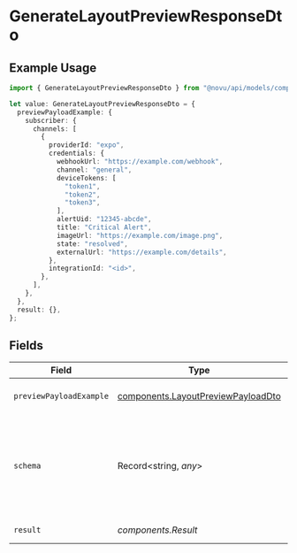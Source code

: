 # GenerateLayoutPreviewResponseDto

## Example Usage

```typescript
import { GenerateLayoutPreviewResponseDto } from "@novu/api/models/components";

let value: GenerateLayoutPreviewResponseDto = {
  previewPayloadExample: {
    subscriber: {
      channels: [
        {
          providerId: "expo",
          credentials: {
            webhookUrl: "https://example.com/webhook",
            channel: "general",
            deviceTokens: [
              "token1",
              "token2",
              "token3",
            ],
            alertUid: "12345-abcde",
            title: "Critical Alert",
            imageUrl: "https://example.com/image.png",
            state: "resolved",
            externalUrl: "https://example.com/details",
          },
          integrationId: "<id>",
        },
      ],
    },
  },
  result: {},
};
```

## Fields

| Field                                                                                    | Type                                                                                     | Required                                                                                 | Description                                                                              |
| ---------------------------------------------------------------------------------------- | ---------------------------------------------------------------------------------------- | ---------------------------------------------------------------------------------------- | ---------------------------------------------------------------------------------------- |
| `previewPayloadExample`                                                                  | [components.LayoutPreviewPayloadDto](../../models/components/layoutpreviewpayloaddto.md) | :heavy_check_mark:                                                                       | Preview payload example                                                                  |
| `schema`                                                                                 | Record<string, *any*>                                                                    | :heavy_minus_sign:                                                                       | The payload schema that was used to generate the preview payload example                 |
| `result`                                                                                 | *components.Result*                                                                      | :heavy_check_mark:                                                                       | Preview result                                                                           |